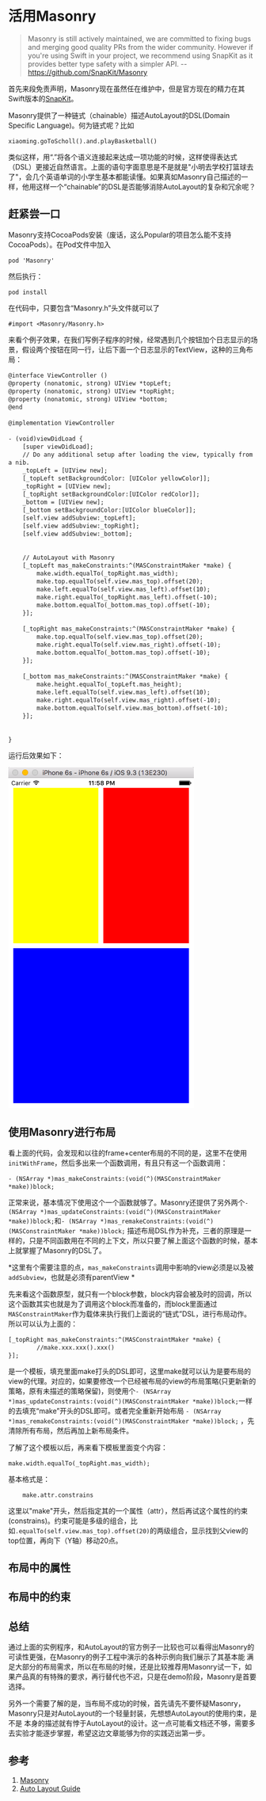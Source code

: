 # 活用Masonry
> Masonry is still actively maintained, we are committed to fixing bugs and merging good quality PRs from the wider community. However if you're using Swift in your project, we recommend using SnapKit as it provides better type safety with a simpler API.
-- https://github.com/SnapKit/Masonry

首先来段免责声明，Masonry现在虽然任在维护中，但是官方现在的精力在其Swift版本的[SnapKit](https://github.com/SnapKit/SnapKit)。

Masonry提供了一种链式（chainable）描述AutoLayout的DSL(Domain Specific Language)。何为链式呢？比如

	xiaoming.goToScholl().and.playBasketball()

类似这样，用“.”将各个语义连接起来达成一项功能的时候，这样使得表达式（DSL）更接近自然语言。上面的语句字面意思是不是就是"小明去学校打篮球去了"，会几个英语单词的小学生基本都能读懂。如果真如Masonry自己描述的一样，他用这样一个“chainable”的DSL是否能够消除AutoLayout的复杂和冗余呢？

## 赶紧尝一口

Masonry支持CocoaPods安装（废话，这么Popular的项目怎么能不支持CocoaPods）。在Pod文件中加入

	pod 'Masonry'

然后执行：

	pod install
	
在代码中，只要包含“Masonry.h”头文件就可以了

	#import <Masonry/Masonry.h>

来看个例子效果，在我们写例子程序的时候，经常遇到几个按钮加个日志显示的场景，假设两个按钮在同一行，让后下面一个日志显示的TextView，这种的三角布局：

	
	@interface ViewController ()
	@property (nonatomic, strong) UIView *topLeft;
	@property (nonatomic, strong) UIView *topRight;
	@property (nonatomic, strong) UIView *bottom;
	@end
	
	@implementation ViewController
	
	- (void)viewDidLoad {
	    [super viewDidLoad];
	    // Do any additional setup after loading the view, typically from a nib.
	    _topLeft = [UIView new];
	    [_topLeft setBackgroundColor: [UIColor yellowColor]];
	    _topRight = [UIView new];
	    [_topRight setBackgroundColor:[UIColor redColor]];
	    _bottom = [UIView new];
	    [_bottom setBackgroundColor:[UIColor blueColor]];
	    [self.view addSubview:_topLeft];
	    [self.view addSubview:_topRight];
	    [self.view addSubview:_bottom];
	    
	    
	    // AutoLayout with Masonry
	    [_topLeft mas_makeConstraints:^(MASConstraintMaker *make) {
	        make.width.equalTo(_topRight.mas_width);
	        make.top.equalTo(self.view.mas_top).offset(20);
	        make.left.equalTo(self.view.mas_left).offset(10);
	        make.right.equalTo(_topRight.mas_left).offset(-10);
	        make.bottom.equalTo(_bottom.mas_top).offset(-10);
	    }];
	
	    [_topRight mas_makeConstraints:^(MASConstraintMaker *make) {
	        make.top.equalTo(self.view.mas_top).offset(20);
	        make.right.equalTo(self.view.mas_right).offset(-10);
	        make.bottom.equalTo(_bottom.mas_top).offset(-10);
	    }];
	    
	    [_bottom mas_makeConstraints:^(MASConstraintMaker *make) {
	        make.height.equalTo(_topLeft.mas_height);
	        make.left.equalTo(self.view.mas_left).offset(10);
	        make.right.equalTo(self.view.mas_right).offset(-10);
	        make.bottom.equalTo(self.view.mas_bottom).offset(-10);
	    }];
	    
	
	}

运行后效果如下：

![first_blood](./images/first_blood.png)

## 使用Masonry进行布局
看上面的代码，会发现和以往的frame+center布局的不同的是，这里不在使用`initWithFrame`，然后多出来一个函数调用，有且只有这一个函数调用：

	- (NSArray *)mas_makeConstraints:(void(^)(MASConstraintMaker *make))block;
	
正常来说，基本情况下使用这个一个函数就够了。Masonry还提供了另外两个`- (NSArray *)mas_updateConstraints:(void(^)(MASConstraintMaker *make))block;`和`- (NSArray *)mas_remakeConstraints:(void(^)(MASConstraintMaker *make))block;` 描述布局DSL作为补充，三者的原理是一样的，只是不同函数用在不同的上下文，所以只要了解上面这个函数的时候，基本上就掌握了Masonry的DSL了。

*这里有个需要注意的点，`mas_makeConstraints`调用中影响的view必须是以及被`addSubview`，也就是必须有parentView *

先来看这个函数原型，就只有一个block参数，block内容会被及时的回调，所以这个函数其实也就是为了调用这个block而准备的，而block里面通过`MASConstraintMaker`作为载体来执行我们上面说的“链式”DSL，进行布局动作。所以可以认为上面的：

    [_topRight mas_makeConstraints:^(MASConstraintMaker *make) {
			//make.xxx.xxx().xxx()
    }];

是一个模板，填充里面make打头的DSL即可，这里make就可以认为是要布局的view的代理。对应的，如果要修改一个已经被布局的view的布局策略(只更新新的策略，原有未描述的策略保留)，则使用个`- (NSArray *)mas_updateConstraints:(void(^)(MASConstraintMaker *make))block;`一样的去填充“make”开头的DSL即可。或者完全重新开始布局 `- (NSArray *)mas_remakeConstraints:(void(^)(MASConstraintMaker *make))block;` ，先清除所有布局，然后再加上新布局条件。

了解了这个模板以后，再来看下模板里面变个内容：

	make.width.equalTo(_topRight.mas_width);		
基本格式是：

		make.attr.constrains
		
这里以"make"开头，然后指定其的一个属性（attr），然后再试这个属性的约束(constrains)。约束可能是多级的组合，比如`.equalTo(self.view.mas_top).offset(20)`的两级组合，显示找到父view的top位置，再向下（Y轴）移动20点。


## 布局中的属性

## 布局中的约束

## 总结
通过上面的实例程序，和AutoLayout的官方例子一比较也可以看得出Masonry的可读性更强，在Masonry的例子工程中演示的各种示例向我们展示了其基本能
满足大部分的布局需求，所以在布局的时候，还是比较推荐用Masonry试一下，如果产品真的有特殊的要求，再行替代也不迟，只是在demo阶段，Masonry是首要选择。

另外一个需要了解的是，当布局不成功的时候，首先请先不要怀疑Masonry，Masonry只是对AutoLayout的一个轻量封装，先想想AutoLayout的使用约束，是不是
本身的描述就有悖于AutoLayout的设计。这一点可能看文档还不够，需要多去实验才能逐步掌握，希望这边文章能够为你的实践迈出第一步。

## 参考
1. [Masonry](https://github.com/SnapKit/Masonry)
2. [Auto Layout Guide](https://developer.apple.com/library/watchos/documentation/UserExperience/Conceptual/AutolayoutPG/Introduction/Introduction.html)

